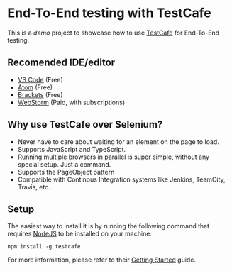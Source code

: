 # End-To-End testing with TestCafe

This is a *demo* project to showcase how to use [TestCafe](https://github.com/DevExpress/testcafe) for End-To-End testing.

## Recomended IDE/editor

- [VS Code](https://code.visualstudio.com/download) (Free)
- [Atom](https://atom.io/) (Free)
- [Brackets](http://brackets.io/) (Free)
- [WebStorm](https://www.jetbrains.com/webstorm/) (Paid, with subscriptions)

## Why use TestCafe over Selenium?

- Never have to care about waiting for an element on the page to load.
- Supports JavaScript and TypeScript.
- Running multiple browsers in parallel is super simple, without any special setup. Just a command.
- Supports the PageObject pattern
- Compatible with Continous Integration systems like Jenkins, TeamCity, Travis, etc.

## Setup

The easiest way to install it is by running the following command that requires [NodeJS](https://nodejs.org/en/) to be installed on your machine:

`npm install -g testcafe`

For more information, please refer to their [Getting Started](https://github.com/DevExpress/testcafe#getting-started) guide.